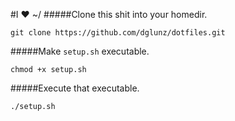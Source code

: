#I ❤ ~/
#####Clone this shit into your homedir.  
```Shell
git clone https://github.com/dglunz/dotfiles.git
```
#####Make `setup.sh` executable.  
```Shell
chmod +x setup.sh
```
#####Execute that executable.  
```Shell
./setup.sh
```
